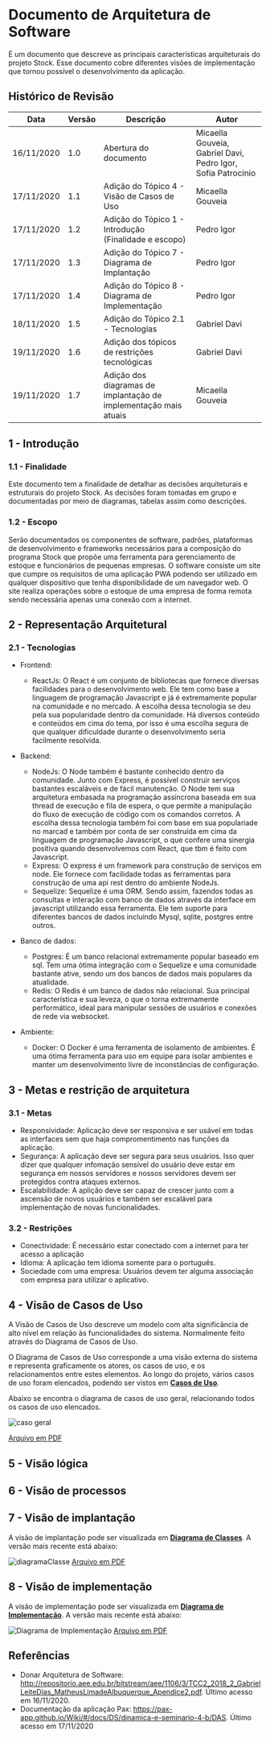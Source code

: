 # Documento de Arquitetura de Software

É um documento que descreve as principais características arquiteturais do projeto Stock. Esse documento cobre diferentes visões de implementação que tornou possível o desenvolvimento da aplicação.

## Histórico de Revisão

| Data | Versão | Descrição | Autor |
|------|--------|-----------|-------|
| 16/11/2020 | 1.0 | Abertura do documento | Micaella Gouveia, Gabriel Davi, Pedro Igor, Sofia Patrocínio |
| 17/11/2020 | 1.1 | Adição do Tópico 4 - Visão de Casos de Uso | Micaella Gouveia |
| 17/11/2020 | 1.2 | Adição do Tópico 1 - Introdução (Finalidade e escopo) | Pedro Igor |
| 17/11/2020 | 1.3 | Adição do Tópico 7 - Diagrama de Implantação | Pedro Igor |
| 17/11/2020 | 1.4 | Adição do Tópico 8 - Diagrama de Implementação | Pedro Igor |
| 18/11/2020 | 1.5 | Adição do Tópico 2.1 - Tecnologias | Gabriel Davi |
| 19/11/2020 | 1.6 | Adição dos tópicos de restrições tecnológicas | Gabriel Davi |
| 19/11/2020 | 1.7 | Adição dos diagramas de implantação de implementação mais atuais| Micaella Gouveia |

## 1 - Introdução

### 1.1 - Finalidade

Este documento tem a finalidade de detalhar as decisões arquiteturais e estruturais do projeto Stock. As decisões foram tomadas em grupo e documentadas por meio de diagramas, tabelas assim como descrições.

### 1.2 - Escopo

Serão documentados os componentes de software, padrões, plataformas de desenvolvimento e frameworks necessários para a composição do programa Stock que propõe uma ferramenta para gerenciamento de estoque e funcionários de pequenas empresas. O software consiste um site que cumpre os requisitos de uma aplicação PWA podendo ser utilizado em qualquer dispositivo que tenha disponibilidade de um navegador web. O site realiza operações sobre o estoque de uma empresa de forma remota sendo necessária apenas uma conexão com a internet.

## 2 - Representação Arquitetural

### 2.1 - Tecnologias

- Frontend:

  - ReactJs:
    O React é um conjunto de bibliotecas que fornece diversas facilidades para o desenvolvimento web. Ele tem como base a linguagem de programação Javascript e já é extremamente popular na comunidade e no mercado.
    A escolha dessa tecnologia se deu pela sua popularidade dentro da comunidade. Há diversos conteúdo e conteúdos em cima do tema, por isso é uma escolha segura de que qualquer dificuldade durante o desenvolvimento seria facilmente resolvida.

- Backend:

  - NodeJs:
    O Node também é bastante conhecido dentro da comunidade. Junto com Express, é possível construir serviços bastantes escaláveis e de fácil manutenção. O Node tem sua arquitetura embasada na programação assíncrona baseada em sua thread de execução e fila de espera, o que permite a manipulação do fluxo de execução de código com os comandos corretos.
    A escolha dessa tecnologia também foi com base em sua populariade no marcad e também por conta de ser construída em cima da linguagem de programação Javascript, o que confere uma sinergia positiva quando desenvolvemos com React, que tbm é feito com Javascript.
  - Express:
    O express é um framework para construção de serviços em node. Ele fornece com facilidade todas as ferramentas para construção de uma api rest dentro do ambiente NodeJs.
  - Sequelize: Sequelize é uma ORM. Sendo assim, fazendos todas as consultas e interação com banco de dados através da interface em javascript utilizando essa ferramenta. Ele tem suporte para diferentes bancos de dados incluindo Mysql, sqlite, postgres entre outros.

- Banco de dados:

  - Postgres:
    É um banco relacional extremamente popular baseado em sql. Tem uma ótima integração com o Sequelize e uma comunidade bastante ative, sendo um dos bancos de dados mais populares da atualidade.
  - Redis:
    O Redis é um banco de dados não relacional. Sua principal característica e sua leveza, o que o torna extremamente performático, ideal para manipular sessões de usuários e conexões de rede via websocket.

- Ambiente:
  - Docker: O Docker é uma ferramenta de isolamento de ambientes. É uma ótima ferramenta para uso em equipe para isolar ambientes e manter um desenvolvimento livre de inconstâncias de configuração.

## 3 - Metas e restrição de arquitetura

### 3.1 - Metas

- Responsividade: Aplicação deve ser responsiva e ser usável em todas as interfaces sem que haja compromentimento nas funções da aplicação.
- Segurança: A aplicação deve ser segura para seus usuários. Isso quer dizer que qualquer infomação sensível do usuário deve estar em segurança em nossos servidores e nossos servidores devem ser protegidos contra ataques externos.
- Escalabilidade: A aplição deve ser capaz de crescer junto com a ascensão de novos usuários e também ser escalável para implementação de novas funcionalidades.

### 3.2 - Restrições

- Conectividade: É necessário estar conectado com a internet para ter acesso a aplicação
- Idioma: A aplicação tem idioma somente para o português.
- Sociedade com uma empresa: Usuários devem ter alguma associação com empresa para utilizar o aplicativo.

## 4 - Visão de Casos de Uso

A Visão de Casos de Uso descreve um modelo com alta significância de alto nível em relação às funcionalidades do sistema. Normalmente feito através do Diagrama de Casos de Uso.

O Diagrama de Casos de Uso corresponde a uma visão externa do sistema e representa graficamente os atores, os casos de uso, e os relacionamentos entre estes elementos. Ao longo do projeto, vários casos de uso foram elencados, podendo ser vistos em [**Casos de Uso**](Modeling/CasosUso/CasosUso).

Abaixo se encontra o diagrama de casos de uso geral, relacionando todos os casos de uso elencados.

![caso geral](../../../assets/diagramas/casosUso/DiagramaCasoGeral.png)

<a href="https://unbarqdsw.github.io/2020.1_G12_Stock/assets/pdf/diagramas/casosUso/DiagramaCasoGeral.pdf">Arquivo em PDF</a>

## 5 - Visão lógica <Sofia>

## 6 - Visão de processos <Sofia>

## 7 - Visão de implantação

A visão de implantação pode ser visualizada em [**Diagrama de Classes**](Modeling/Diagrams/Classes.md). A versão mais recente está abaixo:

![diagramaClasse](../../assets/diagramas/classe/DiagramaClassesV4.png)
<a href="https://unbarqdsw.github.io/2020.1_G12_Stock/assets/pdf/diagramas/classe/DiagramaClassesV4.pdf">Arquivo em PDF</a>

## 8 - Visão de implementação

A visão de implementação pode ser visualizada em [**Diagrama de Implementação**](Modeling/Diagrams/Implementacao.md). A versão mais recente está abaixo:

![Diagrama de Implementação](../../assets/diagramas/Diagrama_de_Implementacao.png)
<a href="https://unbarqdsw.github.io/2020.1_G12_Stock/assets/pdf/diagramas/implantacao/Diagrama_de_Implementacao.pdf">Arquivo em PDF</a>

## Referências

- Donar Arquitetura de Software: <http://repositorio.aee.edu.br/bitstream/aee/1106/3/TCC2_2018_2_GabrielLeiteDias_MatheusLimadeAlbuquerque_Apendice2.pdf>. Último acesso em 16/11/2020.
- Documentação da aplicação Pax: <https://pax-app.github.io/Wiki/#/docs/DS/dinamica-e-seminario-4-b/DAS>. Último acesso em 17/11/2020
